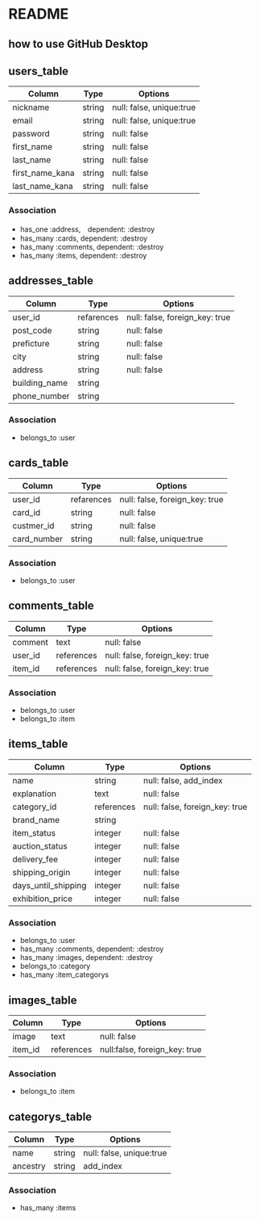# README
## how to use GitHub Desktop

## users_table
|Column|Type|Options|
|------|----|-------|
|nickname|string|null: false, unique:true|
|email|string|null: false, unique:true|
|password|string|null: false|
|first_name|string|null: false|
|last_name|string|null: false|
|first_name_kana|string|null: false|
|last_name_kana|string|null: false|

### Association
- has_one :address,　dependent: :destroy
- has_many :cards, dependent: :destroy
- has_many :comments, dependent: :destroy
- has_many :items, dependent: :destroy

## addresses_table
|Column|Type|Options|
|------|----|-------|
|user_id|refarences|null: false, foreign_key: true|
|post_code|string|null: false|
|preficture|string|null: false|
|city|string|null: false|
|address|string|null: false|
|building_name|string||
|phone_number|string||

### Association
- belongs_to :user

## cards_table
|Column|Type|Options|
|------|----|-------|
|user_id|refarences|null: false, foreign_key: true|
|card_id|string|null: false|
|custmer_id|string|null: false|
|card_number|string|null: false, unique:true|

### Association
- belongs_to :user

## comments_table
|Column|Type|Options|
|------|----|-------|
|comment|text|null: false|
|user_id|references|null: false, foreign_key: true|
|item_id|references|null: false, foreign_key: true|

### Association
- belongs_to :user
- belongs_to :item

## items_table
|Column|Type|Options|
|------|----|-------|
|name|string|null: false, add_index|
|explanation|text|null: false|
|category_id|references|null: false, foreign_key: true|
|brand_name|string||
|item_status|integer|null: false|
|auction_status|integer|null: false|
|delivery_fee|integer|null: false|
|shipping_origin|integer|null: false|
|days_until_shipping|integer|null: false|
|exhibition_price|integer|null: false|

### Association
- belongs_to :user
- has_many :comments, dependent: :destroy
- has_many :images, dependent: :destroy
- belongs_to :category
- has_many :item_categorys

## images_table
|Column|Type|Options|
|------|----|-------|
|image|text|null: false|
|item_id|references|null:false, foreign_key: true|

### Association
- belongs_to :item

## categorys_table
|Column|Type|Options|
|------|----|-------|
|name|string|null: false, unique:true|
|ancestry|string|add_index|

### Association
- has_many :items